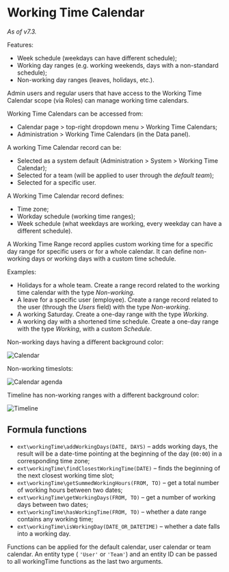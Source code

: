 # Working Time Calendar

*As of v7.3.*

Features:

* Week schedule (weekdays can have different schedule);
* Working day ranges (e.g. working weekends, days with a non-standard schedule);
* Non-working day ranges (leaves, holidays, etc.).

Admin users and regular users that have access to the Working Time Calendar scope (via Roles) can manage working time calendars.

Working Time Calendars can be accessed from:

* Calendar page > top-right dropdown menu > Working Time Calendars;
* Administration > Working Time Calendars (in the Data panel).

A working Time Calendar record can be:

* Selected as a system default (Administration > System > Working Time Calendar);
* Selected for a team (will be applied to user through the *default team*);
* Selected for a specific user.

A Working Time Calendar record defines:

* Time zone;
* Workday schedule (working time ranges);
* Week schedule (what weekdays are working, every weekday can have a different schedule).

A Working Time Range record applies custom working time for a specific day range for specific users or for a whole calendar. It can define non-working days or working days with a custom time schedule.

Examples:

* Holidays for a whole team. Create a range record related to the working time calendar with the type *Non-working*.
* A leave for a specific user (employee). Create a range record related to the user (through the *Users* field) with the type *Non-working*.
* A working Saturday. Create a one-day range with the type *Working*.
* A working day with a shortened time schedule. Create a one-day range with the type *Working*, with a custom *Schedule*.

Non-working days having a different background color:

![Calendar](https://raw.githubusercontent.com/espocrm/documentation/master/docs/_static/images/user-guide/working-time-calendar/1.png)

Non-working timeslots:

![Calendar agenda](https://raw.githubusercontent.com/espocrm/documentation/master/docs/_static/images/user-guide/working-time-calendar/2.png)

Timeline has non-working ranges with a different background color:

![Timeline](https://raw.githubusercontent.com/espocrm/documentation/master/docs/_static/images/user-guide/working-time-calendar/3.png)

## Formula functions

* `ext\workingTime\addWorkingDays(DATE, DAYS)` – adds working days, the result will be a date-time pointing at the beginning of the day  (`00:00`) in a corresponding time zone;
* `ext\workingTime\findClosestWorkingTime(DATE)` – finds the beginning of the next closest working time slot;
* `ext\workingTime\getSummedWorkingHours(FROM, TO)` – get a total number of working hours between two dates;
* `ext\workingTime\getWorkingDays(FROM, TO)` – get a number of working days between two dates;
* `ext\workingTime\hasWorkingTime(FROM, TO)` – whether a date range contains any working time;
* `ext\workingTime\isWorkingDay(DATE_OR_DATETIME)` – whether a date falls into a working day.

Functions can be applied for the default calendar, user calendar or team calendar. An entity type ( `'User'` or `'Team'`) and an entity ID can be passed to all workingTime functions as the last two arguments.
